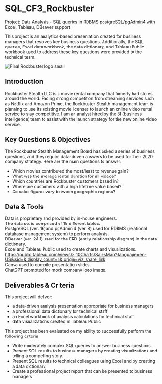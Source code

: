 # SQL_CF3_Rockbuster
Project: Data Analysis - SQL queries in RDBMS postgreSQL/pgAdmin4 with Excel, Tableau, DBeaver support

This project is an analytics-based presentation created for business managers that resolves key business questions. Additionally, the SQL queries, Excel data workbook, the data dictionary, and Tableau Public workbook used to address these key questions were provided to the technical team.

![Final Rockbuster logo small](https://github.com/amg-data/SQL_CF3_Rockbuster/assets/173005974/fa3b964b-a34f-4725-9db6-83f3303d698c)

## Introduction
 
Rockbuster Stealth LLC is a movie rental company that fomerly had stores around the world. Facing strong competition from streaming services such as Netflix and Amazon Prime, the Rockbuster Stealth management team is planning to use its existing movie licenses to launch an online video rental service to stay competitive. I am an analyst hired by the BI (business intelligence) team to assist with the launch strategy for the new online video service.

## Key Questions & Objectives
The Rockbuster Stealth Management Board has asked a series of business questions, and they require data-driven answers to be used for their 2020 company strategy. Here are the main questions to answer: 

* Which movies contributed the most/least to revenue gain?
* What was the average rental duration for all videos? 
* Which countries are Rockbuster customers based in? 
* Where are customers with a high lifetime value based? 
* Do sales figures vary between geographic regions? 

## Data & Tools

Data is proprietary and provided by in-house engineers.<br/>
The data set is comprised of 15 different tables.<br/>
PostgreSQL (ver. 16)and pgAdmin 4 (ver. 8) used for RDBMS (relational database management system) to perform analysis.<br/>
DBeaver (ver. 24.1) used for the ERD (entity relationship diagram) in the data dictionary.<br/>
Excel and Tableau Public used to create charts and visualizations. https://public.tableau.com/views/3_10Charts/SalesMap?:language=en-US&:sid=&:display_count=n&:origin=viz_share_link<br/>
Canva used to compile presentation slides.<br/>
ChatGPT prompted for mock company logo image.<br/>

## Deliverables & Criteria

This project will deliver:
* a data-driven analysis presentation appropriate for business managers
* a professional data dictionary for technical staff
* an Excel workbook of analysis calculations for technical staff
* data visualizations created in Tableau Public

This project has been evaluated on my ability to successfully perform the following criteria
* Write moderately complex SQL queries to answer business questions.
* Present SQL results to business managers by creating visualizations and telling a compelling story.
* Present SQL results to technical colleagues using Excel and by creating a data dictionary.
* Create a professional project report that can be presented to business managers




